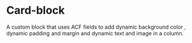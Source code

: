 # Card-block
 A custom block that uses ACF fields to add  dynamic background color , dynamic padding and margin  and  dynamic text and image in a column.
